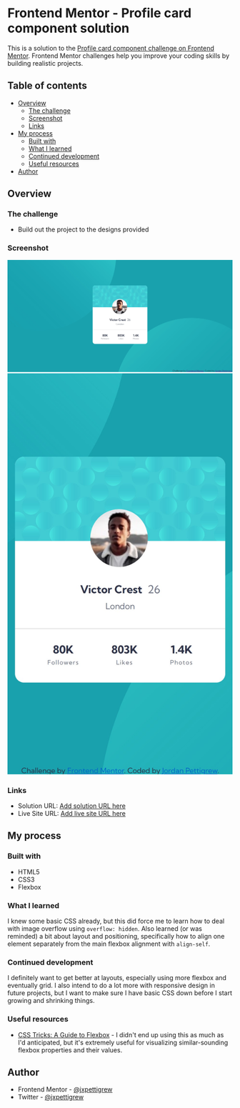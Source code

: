 # Frontend Mentor - Profile card component solution

This is a solution to the [Profile card component challenge on Frontend Mentor](https://www.frontendmentor.io/challenges/profile-card-component-cfArpWshJ). Frontend Mentor challenges help you improve your coding skills by building realistic projects. 

## Table of contents

- [Overview](#overview)
  - [The challenge](#the-challenge)
  - [Screenshot](#screenshot)
  - [Links](#links)
- [My process](#my-process)
  - [Built with](#built-with)
  - [What I learned](#what-i-learned)
  - [Continued development](#continued-development)
  - [Useful resources](#useful-resources)
- [Author](#author)

## Overview

### The challenge

- Build out the project to the designs provided

### Screenshot

![](screenshots/profilecardfull.jpg)
![](screenshots/profilecardmobile.jpg)

### Links

- Solution URL: [Add solution URL here](https://your-solution-url.com)
- Live Site URL: [Add live site URL here](https://your-live-site-url.com)

## My process

### Built with

- HTML5
- CSS3
- Flexbox

### What I learned

I knew some basic CSS already, but this did force me to learn how to deal with image overflow using ```overflow: hidden```. Also learned (or was reminded) a bit about layout and positioning, specifically how to align one element separately from the main flexbox alignment with ```align-self```.

### Continued development

I definitely want to get better at layouts, especially using more flexbox and eventually grid. I also intend to do a lot more with responsive design in future projects, but I want to make sure I have basic CSS down before I start growing and shrinking things.

### Useful resources

- [CSS Tricks: A Guide to Flexbox](https://css-tricks.com/snippets/css/a-guide-to-flexbox/) - I didn't end up using this as much as I'd anticipated, but it's extremely useful for visualizing similar-sounding flexbox properties and their values.

## Author

- Frontend Mentor - [@jxpettigrew](https://www.frontendmentor.io/profile/jxpettigrew)
- Twitter - [@jxpettigrew](https://www.twitter.com/jxpettigrew)
